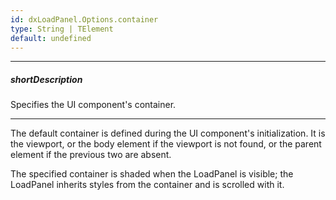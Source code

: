 ```yaml
---
id: dxLoadPanel.Options.container
type: String | TElement
default: undefined
---
```

---
##### shortDescription
Specifies the UI component's container.

---
The default container is defined during the UI component's initialization. It is the viewport, or the body element if the viewport is not found, or the parent element if the previous two are absent.

The specified container is shaded when the LoadPanel is visible; the LoadPanel inherits styles from the container and is scrolled with it.